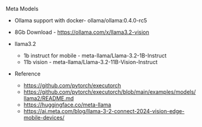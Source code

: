 Meta Models


- Ollama support with docker- ollama/ollama:0.4.0-rc5

- 8Gb Download - https://ollama.com/x/llama3.2-vision


- llama3.2 
    - 1b instruct for mobile - meta-llama/Llama-3.2-1B-Instruct
    - 11b vision - meta-llama/Llama-3.2-11B-Vision-Instruct

- Reference
  - https://github.com/pytorch/executorch
  - https://github.com/pytorch/executorch/blob/main/examples/models/llama2/README.md
  - https://huggingface.co/meta-llama
  - https://ai.meta.com/blog/llama-3-2-connect-2024-vision-edge-mobile-devices/